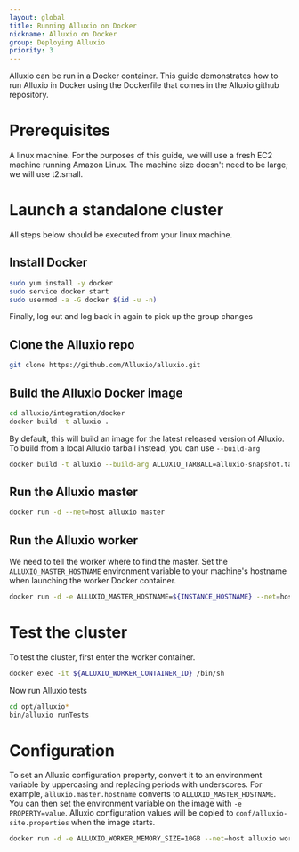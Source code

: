 ```yaml
---
layout: global
title: Running Alluxio on Docker
nickname: Alluxio on Docker
group: Deploying Alluxio
priority: 3
---
```


Alluxio can be run in a Docker container. This guide demonstrates how to run Alluxio
in Docker using the Dockerfile that comes in the Alluxio github repository.

# Prerequisites

A linux machine. For the purposes of this guide, we will use a fresh EC2 machine running
Amazon Linux. The machine size doesn't need to be large; we will use t2.small.

# Launch a standalone cluster

All steps below should be executed from your linux machine.

## Install Docker

```bash
sudo yum install -y docker
sudo service docker start
sudo usermod -a -G docker $(id -u -n)
```

Finally, log out and log back in again to pick up the group changes

## Clone the Alluxio repo

```bash
git clone https://github.com/Alluxio/alluxio.git
```

## Build the Alluxio Docker image

```bash
cd alluxio/integration/docker
docker build -t alluxio .
```

By default, this will build an image for the latest released version of Alluxio. To build
from a local Alluxio tarball instead, you can use `--build-arg`
```bash
docker build -t alluxio --build-arg ALLUXIO_TARBALL=alluxio-snapshot.tar.gz .
```

## Run the Alluxio master

```bash
docker run -d --net=host alluxio master
```

## Run the Alluxio worker

We need to tell the worker where to find the master. Set the `ALLUXIO_MASTER_HOSTNAME`
environment variable to your machine's hostname when launching the worker Docker container.

```bash
docker run -d -e ALLUXIO_MASTER_HOSTNAME=${INSTANCE_HOSTNAME} --net=host alluxio worker
```

# Test the cluster

To test the cluster, first enter the worker container.
```bash
docker exec -it ${ALLUXIO_WORKER_CONTAINER_ID} /bin/sh
```

Now run Alluxio tests
```bash
cd opt/alluxio*
bin/alluxio runTests
```

# Configuration

To set an Alluxio configuration property, convert it to an environment variable by uppercasing
and replacing periods with underscores. For example, `alluxio.master.hostname` converts to
`ALLUXIO_MASTER_HOSTNAME`. You can then set the environment variable on the image with
`-e PROPERTY=value`. Alluxio configuration values will be copied to `conf/alluxio-site.properties`
when the image starts.

```bash
docker run -d -e ALLUXIO_WORKER_MEMORY_SIZE=10GB --net=host alluxio worker
```

